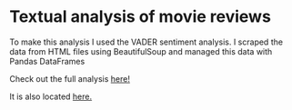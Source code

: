 # Textual analysis of movie reviews
To make this analysis I used the VADER sentiment analysis. I scraped the data from HTML files using BeautifulSoup and managed this data with Pandas DataFrames

Check out the full analysis [here!](https://digital.kenyon.edu/dh_iphs_prog/42/)

It is also located [here.](https://github.com/lmuther8/movieReviewAnalysis/blob/main/muther_movie_reviews.pdf)
